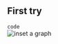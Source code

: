 ## First try  
```code```  
![inset a graph](https://xiaoshimimi.github.io/travel/images/2016-10-01/img1.jpg)
